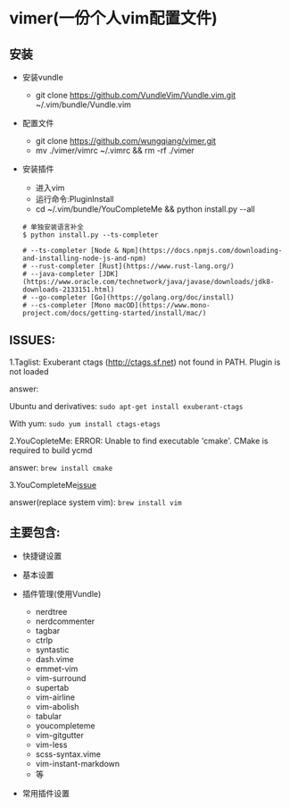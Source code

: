 # vimer(一份个人vim配置文件)

## 安装

- 安装vundle
  - git clone https://github.com/VundleVim/Vundle.vim.git ~/.vim/bundle/Vundle.vim

- 配置文件
  - git clone https://github.com/wungqiang/vimer.git
  - mv ./vimer/vimrc ~/.vimrc && rm -rf ./vimer

- 安装插件
  - 进入vim
  - 运行命令:PluginInstall
  - cd ~/.vim/bundle/YouCompleteMe && python install.py --all

  ```
  # 单独安装语言补全
  $ python install.py --ts-completer

  # --ts-completer [Node & Npm](https://docs.npmjs.com/downloading-and-installing-node-js-and-npm)
  # --rust-completer [Rust](https://www.rust-lang.org/)
  # --java-completer [JDK](https://www.oracle.com/technetwork/java/javase/downloads/jdk8-downloads-2133151.html)
  # --go-completer [Go](https://golang.org/doc/install)
  # --cs-completer [Mono macOD](https://www.mono-project.com/docs/getting-started/install/mac/)
  ```


## ISSUES:

1.Taglist: Exuberant ctags (http://ctags.sf.net) not found in PATH. Plugin is not
loaded

answer:

Ubuntu and derivatives: ```sudo apt-get install exuberant-ctags```

With yum: ```sudo yum install ctags-etags```

2.YouCopleteMe: ERROR: Unable to find executable 'cmake'. CMake is required to build ycmd

answer:
```brew install cmake```

3.YouCompleteMe[issue](https://github.com/ycm-core/YouCompleteMe/issues/3271)

answer(replace system vim):
```brew install vim```

## 主要包含:

- 快捷键设置

- 基本设置

- 插件管理(使用Vundle)
  * nerdtree
  * nerdcommenter
  * tagbar
  * ctrlp
  * syntastic
  * dash.vime
  * emmet-vim
  * vim-surround
  * supertab
  * vim-airline
  * vim-abolish
  * tabular
  * youcompleteme
  * vim-gitgutter
  * vim-less
  * scss-syntax.vime
  * vim-instant-markdown
  * 等

- 常用插件设置
